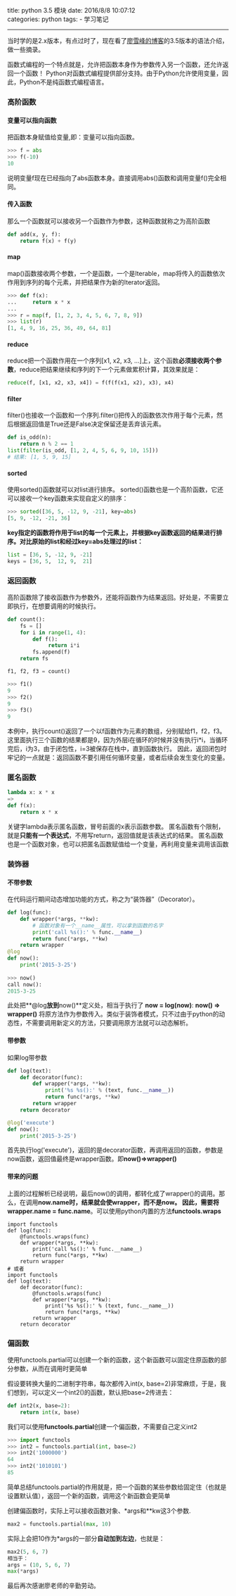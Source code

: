 title: python 3.5 模块
date: 2016/8/8 10:07:12  
categories: python
tags:
	- 学习笔记

---

当时学的是2.x版本，有点过时了，现在看了[廖雪峰的博客](http://www.liaoxuefeng.com/)的3.5版本的语法介绍，做一些摘录。

<!--more-->

函数式编程的一个特点就是，允许把函数本身作为参数传入另一个函数，还允许返回一个函数！
Python对函数式编程提供部分支持。由于Python允许使用变量，因此，Python不是纯函数式编程语言。

### 高阶函数
#### 变量可以指向函数
把函数本身赋值给变量,即：变量可以指向函数。
```python
>>> f = abs
>>> f(-10)
10
```
说明变量f现在已经指向了abs函数本身。直接调用abs()函数和调用变量f()完全相同。

#### 传入函数
那么一个函数就可以接收另一个函数作为参数，这种函数就称之为高阶函数
```python
def add(x, y, f):
    return f(x) + f(y)
```

#### map
map()函数接收两个参数，一个是函数，一个是Iterable，map将传入的函数依次作用到序列的每个元素，并把结果作为新的Iterator返回。
```python
>>> def f(x):
...     return x * x
...
>>> r = map(f, [1, 2, 3, 4, 5, 6, 7, 8, 9])
>>> list(r)
[1, 4, 9, 16, 25, 36, 49, 64, 81]
```

#### reduce
reduce把一个函数作用在一个序列[x1, x2, x3, ...]上，这个函数**必须接收两个参数**，reduce把结果继续和序列的下一个元素做累积计算，其效果就是：
```python
reduce(f, [x1, x2, x3, x4]) = f(f(f(x1, x2), x3), x4)
```

#### filter
filter()也接收一个函数和一个序列.filter()把传入的函数依次作用于每个元素，然后根据返回值是True还是False决定保留还是丢弃该元素。
```python
def is_odd(n):
    return n % 2 == 1
list(filter(is_odd, [1, 2, 4, 5, 6, 9, 10, 15]))
# 结果: [1, 5, 9, 15]
```

#### sorted
使用sorted()函数就可以对list进行排序。
sorted()函数也是一个高阶函数，它还可以接收一个key函数来实现自定义的排序：
```python
>>> sorted([36, 5, -12, 9, -21], key=abs)
[5, 9, -12, -21, 36]
```
**key指定的函数将作用于list的每一个元素上，并根据key函数返回的结果进行排序。对比原始的list和经过key=abs处理过的list：**
```python
list = [36, 5, -12, 9, -21]
keys = [36, 5,  12, 9,  21]
```

### 返回函数
高阶函数除了接收函数作为参数外，还能将函数作为结果返回。好处是，不需要立即执行，在想要调用的时候执行。
```python
def count():
    fs = []
    for i in range(1, 4):
        def f():
             return i*i
        fs.append(f)
    return fs

f1, f2, f3 = count()

>>> f1()
9
>>> f2()
9
>>> f3()
9
```
本例中，执行count()返回了一个以f函数作为元素的数组，分别赋给f1，f2，f3。这里面执行三个函数的结果都是9，因为外层i在循环的时候并没有执行i*i，当循环完后，i为3，由于闭包性，i=3被保存在栈中，直到函数执行。
因此，返回闭包时牢记的一点就是：返回函数不要引用任何循环变量，或者后续会发生变化的变量。

### 匿名函数
```python
lambda x: x * x
=>
def f(x):
    return x * x
```

关键字lambda表示匿名函数，冒号前面的x表示函数参数。
匿名函数有个限制，就是**只能有一个表达式**，不用写return，返回值就是该表达式的结果。
匿名函数也是一个函数对象，也可以把匿名函数赋值给一个变量，再利用变量来调用该函数

### 装饰器
#### 不带参数
在代码运行期间动态增加功能的方式，称之为“装饰器”（Decorator）。
```python
def log(func):
    def wrapper(*args, **kw):
    	# 函数对象有一个__name__属性，可以拿到函数的名字
        print('call %s():' % func.__name__)
        return func(*args, **kw)
    return wrapper
@log
def now():
    print('2015-3-25')
    
>>> now()
call now():
2015-3-25
```

此处把**@log**放到**now()**定义处，相当于执行了
**now = log(now)**: **now() => wrapper()**
将原方法作为参数传入。类似于装饰者模式，只不过由于python的动态性，不需要调用新定义的方法，只要调用原方法就可以动态解析。

#### 带参数
如果log带参数
```python
def log(text):
    def decorator(func):
        def wrapper(*args, **kw):
            print('%s %s():' % (text, func.__name__))
            return func(*args, **kw)
        return wrapper
    return decorator

@log('execute')
def now():
    print('2015-3-25')
```

首先执行log('execute')，返回的是decorator函数，再调用返回的函数，参数是now函数，返回值最终是wrapper函数。即**now()=>wrapper()**

#### 带来的问题
上面的过程解析已经说明，最后now()的调用，都转化成了wrapper()的调用。那么，在调用**now.__name__**时，结果就会使wrapper，而不是now。
因此，需要将**wrapper.__name__ = func.__name__**。可以使用python内置的方法**functools.wraps**

```
import functools
def log(func):
    @functools.wraps(func)
    def wrapper(*args, **kw):
        print('call %s():' % func.__name__)
        return func(*args, **kw)
    return wrapper
# 或者
import functools
def log(text):
    def decorator(func):
        @functools.wraps(func)
        def wrapper(*args, **kw):
            print('%s %s():' % (text, func.__name__))
            return func(*args, **kw)
        return wrapper
    return decorator  
```

### 偏函数
使用functools.partial可以创建一个新的函数，这个新函数可以固定住原函数的部分参数，从而在调用时更简单

假设要转换大量的二进制字符串，每次都传入int(x, base=2)非常麻烦，于是，我们想到，可以定义一个int2()的函数，默认把base=2传进去：
```python
def int2(x, base=2):
    return int(x, base)
```

我们可以使用**functools.partial**创建一个偏函数，不需要自己定义int2
```python
>>> import functools
>>> int2 = functools.partial(int, base=2)
>>> int2('1000000')
64
>>> int2('1010101')
85
```
简单总结functools.partial的作用就是，把一个函数的某些参数给固定住（也就是设置默认值），返回一个新的函数，调用这个新函数会更简单

创建偏函数时，实际上可以接收函数对象、\*args和\*\*kw这3个参数.
```python
max2 = functools.partial(max, 10)
```
实际上会把10作为\*args的一部分**自动加到左边**，也就是：
```python
max2(5, 6, 7)
相当于：
args = (10, 5, 6, 7)
max(*args)
```

最后再次感谢廖老师的辛勤劳动。